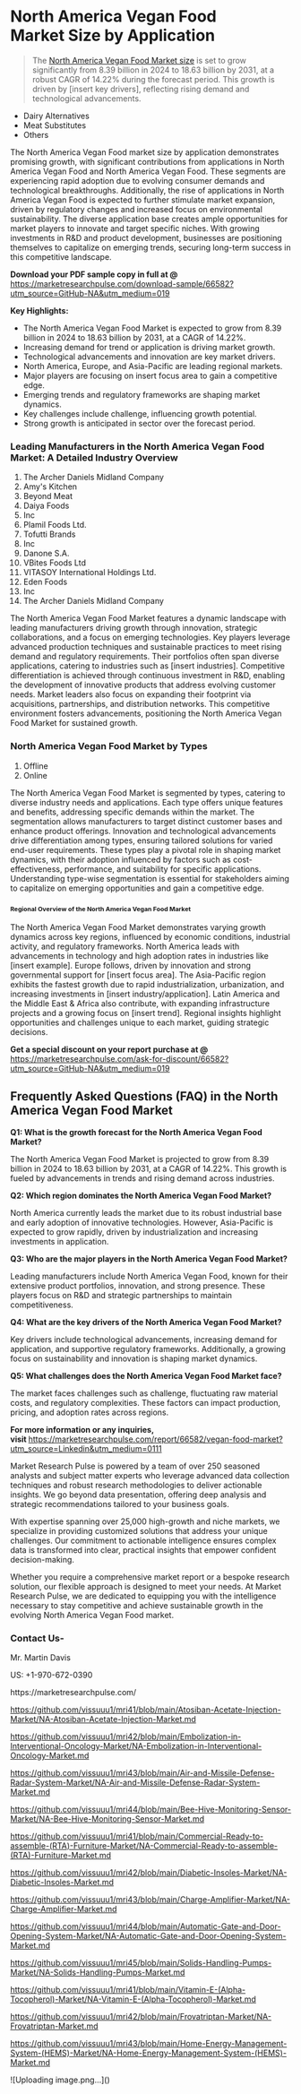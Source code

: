 <h1>North America Vegan Food Market&nbsp;Size by Application</h1><blockquote><p>The <a href="https://marketresearchpulse.com/download-sample/66582?utm_source=GitHub-NA&amp;utm_medium=019">North America Vegan Food Market size</a> is set to grow significantly from 8.39 billion in 2024 to 18.63 billion by 2031, at a robust CAGR of 14.22% during the forecast period. This growth is driven by [insert key drivers], reflecting rising demand and technological advancements.</p></blockquote><ul><li>Dairy Alternatives<li> Meat Substitutes<li> Others</li></ul><p>The North America Vegan Food market size by application demonstrates promising growth, with significant contributions from applications in North America Vegan Food and North America Vegan Food. These segments are experiencing rapid adoption due to evolving consumer demands and technological breakthroughs. Additionally, the rise of applications in North America Vegan Food is expected to further stimulate market expansion, driven by regulatory changes and increased focus on environmental sustainability. The diverse application base creates ample opportunities for market players to innovate and target specific niches. With growing investments in R&D and product development, businesses are positioning themselves to capitalize on emerging trends, securing long-term success in this competitive landscape.</p><p><strong>Download your PDF sample copy in full at @ </strong><a href="https://marketresearchpulse.com/download-sample/66582?utm_source=GitHub-NA&amp;utm_medium=019">https://marketresearchpulse.com/download-sample/66582?utm_source=GitHub-NA&amp;utm_medium=019</a></p><p><strong>Key Highlights: </strong></p><ul><li>The North America Vegan Food Market is expected to grow from 8.39 billion in 2024 to 18.63 billion by 2031, at a CAGR of 14.22%.</li><li>Increasing demand for trend or application is driving market growth.</li><li>Technological advancements and innovation are key market drivers.</li><li>North America, Europe, and Asia-Pacific are leading regional markets.</li><li>Major players are focusing on insert focus area to gain a competitive edge.</li><li>Emerging trends and regulatory frameworks are shaping market dynamics.</li><li>Key challenges include challenge, influencing growth potential.</li><li>Strong growth is anticipated in sector over the forecast period.</li></ul><h3>Leading Manufacturers in the North America Vegan Food Market: A Detailed Industry Overview</h3><ol><li>The Archer Daniels Midland Company</li><li>Amy's Kitchen</li><li>Beyond Meat</li><li>Daiya Foods</li><li>Inc</li><li>Plamil Foods Ltd.</li><li>Tofutti Brands</li><li>Inc</li><li>Danone S.A.</li><li>VBites Foods Ltd</li><li>VITASOY International Holdings Ltd.</li><li>Eden Foods</li><li>Inc</li><li>The Archer Daniels Midland Company</li></ol><div class="flex max-w-full flex-col flex-grow"><div class="min-h-8 text-message flex w-full flex-col items-end gap-2 whitespace-normal break-words [.text-message+&amp;]:mt-5" dir="auto" data-message-author-role="assistant" data-message-id="fd8432e4-4910-450d-b182-61b7bfb0a01f" data-message-model-slug="gpt-4o"><div class="flex w-full flex-col gap-1 empty:hidden first:pt-[3px]"><div class="markdown prose w-full break-words dark:prose-invert light"><p>The North America Vegan Food Market features a dynamic landscape with leading manufacturers driving growth through innovation, strategic collaborations, and a focus on emerging technologies. Key players leverage advanced production techniques and sustainable practices to meet rising demand and regulatory requirements. Their portfolios often span diverse applications, catering to industries such as [insert industries]. Competitive differentiation is achieved through continuous investment in R&amp;D, enabling the development of innovative products that address evolving customer needs. Market leaders also focus on expanding their footprint via acquisitions, partnerships, and distribution networks. This competitive environment fosters advancements, positioning the North America Vegan Food Market for sustained growth.</p></div></div></div></div><h3>North America Vegan Food Market by Types</h3><ol><li>Offline<li> Online</li></ol><div class="flex max-w-full flex-col flex-grow"><div class="min-h-8 text-message flex w-full flex-col items-end gap-2 whitespace-normal break-words [.text-message+&amp;]:mt-5" dir="auto" data-message-author-role="assistant" data-message-id="084470be-0bb7-4664-bddf-5156b4f41249" data-message-model-slug="gpt-4o-mini"><div class="flex w-full flex-col gap-1 empty:hidden first:pt-[3px]"><div class="markdown prose w-full break-words dark:prose-invert light"><p>The North America Vegan Food Market is segmented by types, catering to diverse industry needs and applications. Each type offers unique features and benefits, addressing specific demands within the market. The segmentation allows manufacturers to target distinct customer bases and enhance product offerings. Innovation and technological advancements drive differentiation among types, ensuring tailored solutions for varied end-user requirements. These types play a pivotal role in shaping market dynamics, with their adoption influenced by factors such as cost-effectiveness, performance, and suitability for specific applications. Understanding type-wise segmentation is essential for stakeholders aiming to capitalize on emerging opportunities and gain a competitive edge.</p></div></div></div></div><h3><span style="font-size: 11px;">Regional Overview of the North America Vegan Food Market</span></h3><div class="flex max-w-full flex-col flex-grow"><div class="min-h-8 text-message flex w-full flex-col items-end gap-2 whitespace-normal break-words [.text-message+&amp;]:mt-5" dir="auto" data-message-author-role="assistant" data-message-id="e9038762-ce64-4e30-91c9-9bd413514231" data-message-model-slug="gpt-4o-mini"><div class="flex w-full flex-col gap-1 empty:hidden first:pt-[3px]"><div class="markdown prose w-full break-words dark:prose-invert light"><p>The North America Vegan Food Market demonstrates varying growth dynamics across key regions, influenced by economic conditions, industrial activity, and regulatory frameworks. North America leads with advancements in technology and high adoption rates in industries like [insert example]. Europe follows, driven by innovation and strong governmental support for [insert focus area]. The Asia-Pacific region exhibits the fastest growth due to rapid industrialization, urbanization, and increasing investments in [insert industry/application]. Latin America and the Middle East &amp; Africa also contribute, with expanding infrastructure projects and a growing focus on [insert trend]. Regional insights highlight opportunities and challenges unique to each market, guiding strategic decisions.</p></div></div></div></div><p><strong>Get a special discount on your report purchase at @ </strong><a href="https://marketresearchpulse.com/ask-for-discount/66582?utm_source=GitHub-NA&amp;utm_medium=019">https://marketresearchpulse.com/ask-for-discount/66582?utm_source=GitHub-NA&amp;utm_medium=019</a></p><h2>Frequently Asked Questions (FAQ) in the North America Vegan Food Market</h2><p><strong>Q1: What is the growth forecast for the North America Vegan Food Market?</strong></p><p>The North America Vegan Food Market is projected to grow from 8.39 billion in 2024 to 18.63 billion by 2031, at a CAGR of 14.22%. This growth is fueled by advancements in trends and rising demand across industries.</p><p><strong>Q2: Which region dominates the North America Vegan Food Market?</strong></p><p>North America currently leads the market due to its robust industrial base and early adoption of innovative technologies. However, Asia-Pacific is expected to grow rapidly, driven by industrialization and increasing investments in application.</p><p><strong>Q3: Who are the major players in the North America Vegan Food Market?</strong></p><p>Leading manufacturers include North America Vegan Food, known for their extensive product portfolios, innovation, and strong presence. These players focus on R&amp;D and strategic partnerships to maintain competitiveness.</p><p><strong>Q4: What are the key drivers of the North America Vegan Food Market?</strong></p><p>Key drivers include technological advancements, increasing demand for application, and supportive regulatory frameworks. Additionally, a growing focus on sustainability and innovation is shaping market dynamics.</p><p><strong>Q5: What challenges does the North America Vegan Food Market face?</strong></p><p>The market faces challenges such as challenge, fluctuating raw material costs, and regulatory complexities. These factors can impact production, pricing, and adoption rates across regions.</p><p><strong>For more information or any inquiries, visit&nbsp;</strong><a href="https://marketresearchpulse.com/report/66582/vegan-food-market?utm_source=Linkedin&utm_medium=0111">https://marketresearchpulse.com/report/66582/vegan-food-market?utm_source=Linkedin&utm_medium=0111</a></p><p>Market Research Pulse is powered by a team of over 250 seasoned analysts and subject matter experts who leverage advanced data collection techniques and robust research methodologies to deliver actionable insights. We go beyond data presentation, offering deep analysis and strategic recommendations tailored to your business goals.</p><p>With expertise spanning over 25,000 high-growth and niche markets, we specialize in providing customized solutions that address your unique challenges. Our commitment to actionable intelligence ensures complex data is transformed into clear, practical insights that empower confident decision-making.</p><p>Whether you require a comprehensive market report or a bespoke research solution, our flexible approach is designed to meet your needs. At Market Research Pulse, we are dedicated to equipping you with the intelligence necessary to stay competitive and achieve sustainable growth in the evolving North America Vegan Food market.</p><h3><strong>Contact Us-</strong></h3><p>Mr. Martin Davis</p><p>US: +1-970-672-0390</p><p>https://marketresearchpulse.com/</p><p><a href="https://github.com/vissuuu1/mri41/blob/main/Atosiban-Acetate-Injection-Market/NA-Atosiban-Acetate-Injection-Market.md">https://github.com/vissuuu1/mri41/blob/main/Atosiban-Acetate-Injection-Market/NA-Atosiban-Acetate-Injection-Market.md</a></p><p><a href="https://github.com/vissuuu1/mri42/blob/main/Embolization-in-Interventional-Oncology-Market/NA-Embolization-in-Interventional-Oncology-Market.md">https://github.com/vissuuu1/mri42/blob/main/Embolization-in-Interventional-Oncology-Market/NA-Embolization-in-Interventional-Oncology-Market.md</a></p><p><a href="https://github.com/vissuuu1/mri43/blob/main/Air-and-Missile-Defense-Radar-System-Market/NA-Air-and-Missile-Defense-Radar-System-Market.md">https://github.com/vissuuu1/mri43/blob/main/Air-and-Missile-Defense-Radar-System-Market/NA-Air-and-Missile-Defense-Radar-System-Market.md</a></p><p><a href="https://github.com/vissuuu1/mri44/blob/main/Bee-Hive-Monitoring-Sensor-Market/NA-Bee-Hive-Monitoring-Sensor-Market.md">https://github.com/vissuuu1/mri44/blob/main/Bee-Hive-Monitoring-Sensor-Market/NA-Bee-Hive-Monitoring-Sensor-Market.md</a></p><p><a href="https://github.com/vissuuu1/mri41/blob/main/Commercial-Ready-to-assemble-(RTA)-Furniture-Market/NA-Commercial-Ready-to-assemble-(RTA)-Furniture-Market.md">https://github.com/vissuuu1/mri41/blob/main/Commercial-Ready-to-assemble-(RTA)-Furniture-Market/NA-Commercial-Ready-to-assemble-(RTA)-Furniture-Market.md</a></p><p><a href="https://github.com/vissuuu1/mri42/blob/main/Diabetic-Insoles-Market/NA-Diabetic-Insoles-Market.md">https://github.com/vissuuu1/mri42/blob/main/Diabetic-Insoles-Market/NA-Diabetic-Insoles-Market.md</a></p><p><a href="https://github.com/vissuuu1/mri43/blob/main/Charge-Amplifier-Market/NA-Charge-Amplifier-Market.md">https://github.com/vissuuu1/mri43/blob/main/Charge-Amplifier-Market/NA-Charge-Amplifier-Market.md</a></p><p><a href="https://github.com/vissuuu1/mri44/blob/main/Automatic-Gate-and-Door-Opening-System-Market/NA-Automatic-Gate-and-Door-Opening-System-Market.md">https://github.com/vissuuu1/mri44/blob/main/Automatic-Gate-and-Door-Opening-System-Market/NA-Automatic-Gate-and-Door-Opening-System-Market.md</a></p><p><a href="https://github.com/vissuuu1/mri45/blob/main/Solids-Handling-Pumps-Market/NA-Solids-Handling-Pumps-Market.md">https://github.com/vissuuu1/mri45/blob/main/Solids-Handling-Pumps-Market/NA-Solids-Handling-Pumps-Market.md</a></p><p><a href="https://github.com/vissuuu1/mri41/blob/main/Vitamin-E-(Alpha-Tocopherol)-Market/NA-Vitamin-E-(Alpha-Tocopherol)-Market.md">https://github.com/vissuuu1/mri41/blob/main/Vitamin-E-(Alpha-Tocopherol)-Market/NA-Vitamin-E-(Alpha-Tocopherol)-Market.md</a></p><p><a href="https://github.com/vissuuu1/mri42/blob/main/Frovatriptan-Market/NA-Frovatriptan-Market.md">https://github.com/vissuuu1/mri42/blob/main/Frovatriptan-Market/NA-Frovatriptan-Market.md</a></p><p><a href="https://github.com/vissuuu1/mri43/blob/main/Home-Energy-Management-System-(HEMS)-Market/NA-Home-Energy-Management-System-(HEMS)-Market.md">https://github.com/vissuuu1/mri43/blob/main/Home-Energy-Management-System-(HEMS)-Market/NA-Home-Energy-Management-System-(HEMS)-Market.md</a></p>
![Uploading image.png…]()
